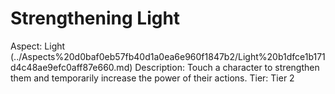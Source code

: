 # Strengthening Light

Aspect: Light (../Aspects%20d0baf0eb57fb40d1a0ea6e960f1847b2/Light%20b1dfce1b171d4c48ae9efc0aff87e660.md)
Description: Touch a character to strengthen them and temporarily increase the power of their actions.
Tier: Tier 2

